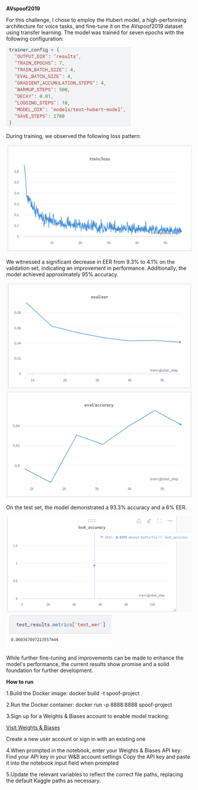 **AVspoof2019**

For this challenge, I chose to employ the Hubert model, a high-performing architecture for voice tasks, and fine-tune it on the AVspoof2019 dataset using transfer learning. The model was trained for seven epochs with the following configuration:

![](imgs/1.png)

During training, we observed the following loss pattern:

![](imgs/2.png)

We witnessed a significant decrease in EER from 9.3% to 4.1% on the validation set, indicating an improvement in performance. Additionally, the model achieved approximately 95% accuracy.

![](imgs/3.png) ![](imgs/4.png)

On the test set, the model demonstrated a 93.3% accuracy and a 6% EER.

![](imgs/5.png)
![](imgs/6.png)


While further fine-tuning and improvements can be made to enhance the model's performance, the current results show promise and a solid foundation for further development.

**How to run**

1.Build the Docker image:
docker build -t spoof-project .

2.Run the Docker container:
docker run -p 8888:8888 spoof-project 

3.Sign up for a Weights & Biases account to enable model tracking:

[Visit Weights & Biases](https://wandb.ai/site)

Create a new user account or sign in with an existing one

4.When prompted in the notebook, enter your Weights & Biases API key:
Find your API key in your W&B account settings
Copy the API key and paste it into the notebook input field when prompted

5.Update the relevant variables to reflect the correct file paths, replacing the default Kaggle paths as necessary.



